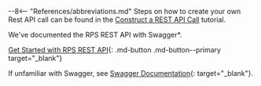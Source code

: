 --8<-- "References/abbreviations.md"
Steps on how to create your own Rest API call can be found in the [Construct a REST API Call](../Tutorials/apiTutorial.md) tutorial.

We've documented the RPS REST API with Swagger*.

[Get Started with RPS REST API](https://app.swaggerhub.com/apis-docs/rbheopenamt/rps/1.3.0){: .md-button .md-button--primary target="_blank"}

If unfamiliar with Swagger, see [Swagger Documentation](https://swagger.io/docs/){: target="_blank"}.
